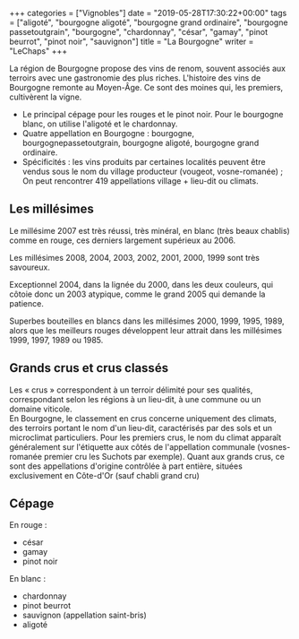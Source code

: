 +++
categories = ["Vignobles"]
date = "2019-05-28T17:30:22+00:00"
tags = ["aligoté", "bourgogne aligoté", "bourgogne grand ordinaire", "bourgogne passetoutgrain", "bourgogne", "chardonnay", "césar", "gamay", "pinot beurrot", "pinot noir", "sauvignon"] 
title = "La Bourgogne"
writer = "LeChaps"
+++

La région de Bourgogne propose des vins de renom, souvent associés aux terroirs avec une gastronomie des plus riches. L'histoire des vins de Bourgogne remonte au Moyen-Âge. Ce sont des moines qui, les premiers, cultivèrent la vigne.

* Le principal cépage pour les rouges et le pinot noir. Pour le bourgogne blanc, on utilise l'aligoté et le chardonnay.
* Quatre appellation en Bourgogne : bourgogne, bourgognepassetoutgrain, bourgogne aligoté, bourgogne grand ordinaire.
* Spécificités : les vins produits par certaines localités peuvent être vendus sous le nom du village producteur (vougeot, vosne-romanée) ; On peut rencontrer 419 appellations village + lieu-dit ou climats.

## Les millésimes

Le millésime 2007 est très réussi, très minéral, en blanc (très beaux chablis) comme en rouge, ces derniers largement supérieux au 2006.  

Les millésimes 2008, 2004, 2003, 2002, 2001, 2000, 1999 sont très savoureux.  

Exceptionnel 2004, dans la lignée du 2000, dans les deux couleurs, qui côtoie donc un 2003 atypique, comme le grand 2005 qui demande la patience.  

Superbes bouteilles en blancs dans les millésimes 2000, 1999, 1995, 1989, alors que les meilleurs rouges développent leur attrait dans les millésimes 1999, 1997, 1989 ou 1985.

## Grands crus et crus classés

Les « crus » correspondent à un terroir délimité pour ses qualités, correspondant selon les régions à un lieu-dit, à une commune ou un domaine viticole.  
En Bourgogne, le classement en crus concerne uniquement des climats, des terroirs portant le nom d'un lieu-dit, caractérisés par des sols et un microclimat particuliers. Pour les premiers crus, le nom du climat apparaît généralement sur l'étiquette aux côtés de l'appellation communale (vosnes-romanée premier cru les Suchots par exemple). Quant aux grands crus, ce sont des appellations d'origine contrôlée à part entière, situées exclusivement en Côte-d'Or (sauf chabli grand cru)

## Cépage

En rouge :

* césar
* gamay
* pinot noir

En blanc :

* chardonnay
* pinot beurrot
* sauvignon (appellation saint-bris)
* aligoté

